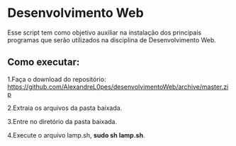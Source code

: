 # Desenvolvimento Web
Esse script tem como objetivo auxiliar na instalação dos principais programas que serão utilizados na disciplina de Desenvolvimento Web.

## Como executar:
1.Faça o download do repositório: https://github.com/AlexandreL0pes/desenvolvimentoWeb/archive/master.zip

2.Extraia os arquivos da pasta baixada.

3.Entre no diretório da pasta baixada.

4.Execute o arquivo lamp.sh, __sudo sh lamp.sh__.
